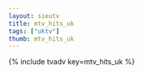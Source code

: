 ```yaml
--- 
layout: sieutv
title: mtv_hits_uk
tags: ["uktv"]
thumb: mtv_hits_uk
---
```

{% include tvadv key=mtv_hits_uk %}
